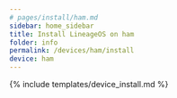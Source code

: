```yaml
---
# pages/install/ham.md
sidebar: home_sidebar
title: Install LineageOS on ham
folder: info
permalink: /devices/ham/install
device: ham
---
```

{% include templates/device_install.md %}
